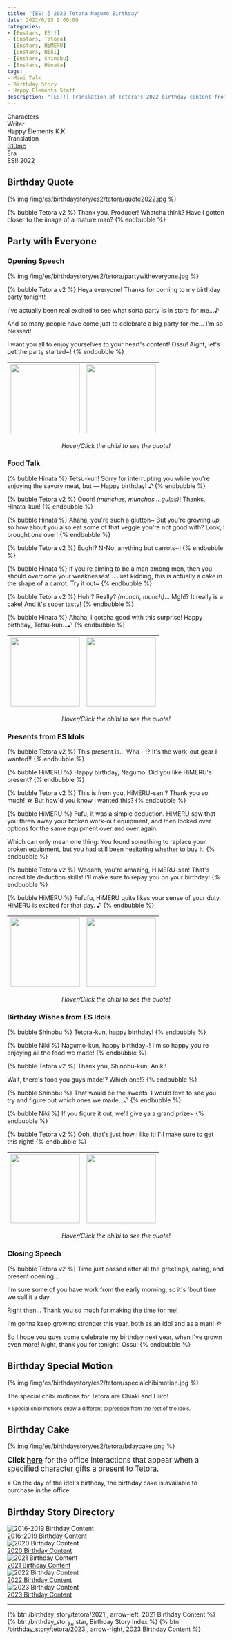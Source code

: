 ```yaml
---
title: "[ES!!] 2022 Tetora Nagumo Birthday"
date: 2022/6/15 9:00:00
categories:
- [Enstars, ES!!]
- [Enstars, Tetora]
- [Enstars, HiMERU]
- [Enstars, Niki]
- [Enstars, Shinobu]
- [Enstars, Hinata]
tags:
- Mini Talk
- Birthday Story
- Happy Elements Staff
description: "[ES!!] Translation of Tetora's 2022 birthday content from Enstars!! Era."
---
```

<div class="three-wrapper" style="--storyColor:#965e7d;--storyColor-rgb:150,94,125;--storyColor-h:326.8;--storyColor-s: 23%;--storyColor-l:47.8%;">
    <div class="info-area">
        <div class="info">
            <div class="info-item characters">
                <div class="label">
                    Characters
                </div>
                <div class="value">
                <a href="/categories/Enstars/Tetora" character="Tetora"></a>
                <a href="/categories/Enstars/Hinata" character="Hinata"></a>
                <a href="/categories/Enstars/HiMERU" character="HiMERU"></a>
                <a href="/categories/Enstars/Niki" character="Niki"></a>
                <a href="/categories/Enstars/Shinobu" character="Shinobu"></a>
                </div>
            </div>
            <div class="info-item one">
                <div class="label">
                Writer
                </div>
                <div class="value">
                Happy Elements K.K
                </div>
            </div>
            <div class="info-item two">
                <div class="label">
                    Translation
                </div>
                <div class="value">
                    <a href="/about">310mc</a>
                </div>
            </div>
            <div class="info-item three">
                <div class="label">
                Era
                </div>
                <div class="value">
                ES!! 2022
                </div>
            </div>
        </div>
    </div>
</div>

<!-- more -->

<link rel="stylesheet" href="/css/storylist.css">

## Birthday Quote

{% img /img/es/birthdaystory/es2/tetora/quote2022.jpg %}

{% bubble Tetora v2 %}
Thank you, Producer! Whatcha think? Have I gotten closer to the image of a mature man?
{% endbubble %}

## Party with Everyone

<!--
#### <div mt="rare"></div> 1/3

{% img /img/es/birthdaystory/es2/tetora/partyevent_1.jpg %}

{% bubble Tetora v2 %}
You are impeccable as always, Anzu-dono! You prepared such a grand party in such a short amount of time…!

Your dexterity shows you, too, have what it takes to be a ninja—

Mm? What do you have in your hand?
{% endbubble %}

<div class="minitalk" character="Anzu">
    <div class="minitalk-option">
        <div class="minitalk-option_header">
            Could you take it?
        </div>
        <div class="minitalk-option_content">
            {% bubble Tetora v2 %}
            Ah, this is a teddy bear. Heheheh, how adorable, it's holding a cookie! ♪

            Ohh, I can attach it to my clothes through this pin… Thank you for the lovely present, Anzu-dono!
			{% endbubble %}
        </div>
    </div>
    <div class="minitalk-option">
        <div class="minitalk-option_header">
            Could you clip this on your clothes?
        </div>
        <div class="minitalk-option_content">
            {% bubble Tetora v2 %}
            I see, so a teddy bear that has my name on it… How elaborate! This acts as proof that I am the main lead of this party, correct?

            Very well then, I'll clip it on… What do you think? Does it suit me?
			{% endbubble %}
        </div>
    </div>
</div>

#### <div mt="rare"></div> 2/3

{% img /img/es/birthdaystory/es2/tetora/partyevent_2.jpg %}

{% bubble Tetora v2 %}
It is difficult to choose from such a tasty assortment of food! ♪

Mm, perhaps I should start with salad, as a starter… Ah, but the food over there looks tasty too, and I'm curious about the drinks~…

Anzu-dono, what will you have first?
{% endbubble %}

<div class="minitalk" character="Anzu">
    <div class="minitalk-option">
        <div class="minitalk-option_header">
            Hyorogan.
        </div>
        <div class="minitalk-option_content">
            {% bubble Tetora v2 %}
            You even prepared hyorogan food!? Mmm, it's true that I cannot ignore such food as a ninja, but… It will make me full…

            I can take it with me? Very well then, I shall take it with me as a souvenir~♪
			{% endbubble %}
        </div>
    </div>
    <div class="minitalk-option">
        <div class="minitalk-option_header">
            Juice.
        </div>
        <div class="minitalk-option_content">
            {% bubble Tetora v2 %}
            Hmhm, we *are* having a feast after all, one must start with a cheers! You're correct as always, Anzu-dono.

            You prepared an umeboshi drink for me? Ah, I have to drink that, it's my favorite! Right then… Cheers~♪
			{% endbubble %}
        </div>
    </div>
</div>

#### <div mt="rare"></div> 3/3

{% bubble Tetora v2 %}
Ah—! It's already this late… Unfortunately, we must call it an end here.

Once I head back to my room, I plan to sleep after I take a good look at all the presents people brought me.

Anzu-dono, thank you very much for preparing this birthday party for me~♪
{% endbubble %}

<div class="minitalk" character="Anzu">
    <div class="minitalk-option">
        <div class="minitalk-option_header">
            Did you have fun?
        </div>
        <div class="minitalk-option_content">
            {% bubble Tetora v2 %}
            Of course! The proof of that is my smile all throughout the party!

            It motivated me to work hard and grow more as an idol and ninja! Please do continue supporting me, Anzu-dono~♪
			{% endbubble %}
        </div>
    </div>
    <div class="minitalk-option">
        <div class="minitalk-option_header">
            Is there anything you want for your party next year?
        </div>
        <div class="minitalk-option_content">
            {% bubble Tetora v2 %}
            Hmm… Well, I feel as though we would have a lot of fun if everyone could be ninjas together, and show off our ninja art… However, I don't particularly have anything I want either way.

            I'm happy enough just knowing people want to celebrate my birthday~♪
			{% endbubble %}
        </div>
    </div>
</div>
-->

### Opening Speech

{% img /img/es/birthdaystory/es2/tetora/partywitheveryone.jpg %}

{% bubble Tetora v2 %}
Heya everyone! Thanks for coming to my birthday party tonight!

I've actually been real excited to see what sorta party is in store for me…♪

And so many people have come just to celebrate a big party for me… I'm so blessed!

I want you all to enjoy yourselves to your heart's content! Ossu! Aight, let's get the party started~!
{% endbubble %}

<img class="msr-tippy" img src="/img/es/birthdaystory/es2/tetora/2022chibi_1.jpg" width="160" data-tippy-content="I'm excited for my birthday party!">|<img class="msr-tippy" img src="/img/es/birthdaystory/es2/tetora/2022chibi_2.jpg" width="160" data-tippy-content="We're gonna have a blast tonight!">
:-:|:-:
<center><i>Hover/Click the chibi to see the quote!</i></center>

### Food Talk

{% bubble Hinata %}
Tetsu-kun! Sorry for interrupting you while you're enjoying the savory meat, but — Happy birthday! ♪
{% endbubble %}

{% bubble Tetora v2 %}
Oooh! <th><em>(munches, munches… gulps)</em></th>! Thanks, Hinata-kun!
{% endbubble %}

{% bubble Hinata %}
Ahaha, you're such a glutton~ But you're growing *up*, so how about you also eat some of that veggie you're not good with? Look, I brought one over!
{% endbubble %}

{% bubble Tetora v2 %}
Eugh!? N-No, anything but carrots~!
{% endbubble %}

{% bubble Hinata %}
If you're aiming to be a man among men, then you should overcome your weaknesses! …Just kidding, this is actually a cake in the shape of a carrot. Try it out~
{% endbubble %}

{% bubble Tetora v2 %}
Huh!? Really? <th><em>(munch, munch)</em></th>… Mgh!? It really is a cake! And it's super tasty!
{% endbubble %}

{% bubble Hinata %}
Ahaha, I gotcha good with this surprise! Happy birthday, Tetsu-kun…♪
{% endbubble %}

<img class="msr-tippy" img src="/img/es/birthdaystory/es2/tetora/2022chibi_3.jpg" width="160" data-tippy-content="It's fine if I eat all'a this!?">|<img class="msr-tippy" img src="/img/es/birthdaystory/es2/tetora/2022chibi_4.jpg" width="160" data-tippy-content="All the meat and cakes are tasty!">
:-:|:-:
<center><i>Hover/Click the chibi to see the quote!</i></center>

### Presents from ES Idols

{% bubble Tetora v2 %}
This present is… Wha—!? It's the work-out gear I wanted!!
{% endbubble %}

{% bubble HiMERU %}
Happy birthday, Nagumo. Did you like HiMERU's present?
{% endbubble %}

{% bubble Tetora v2 %}
This is from you, HiMERU-san!? Thank you so much! ☆ But how'd you know I wanted this?
{% endbubble %}

{% bubble HiMERU %}
Fufu, it was a simple deduction. HiMERU saw that you threw away your broken work-out equipment, and then looked over options for the same equipment over and over again.

Which can only mean one thing: You found something to replace your broken equipment, but you had still been hesitating whether to buy it.
{% endbubble %}

{% bubble Tetora v2 %}
Wooahh, you're amazing, HiMERU-san! That's incredible deduction skills! I'll make sure to repay you on your birthday!
{% endbubble %}

{% bubble HiMERU %}
Fufufu, HiMERU quite likes your sense of your duty. HiMERU is excited for that day. ♪
{% endbubble %}

<img class="msr-tippy" img src="/img/es/birthdaystory/es2/tetora/2022chibi_5.jpg" width="160" data-tippy-content="I'm so grateful to get this as a present!">|<img class="msr-tippy" img src="/img/es/birthdaystory/es2/tetora/2022chibi_6.jpg" width="160" data-tippy-content="I'll definitely repay you for this!">
:-:|:-:
<center><i>Hover/Click the chibi to see the quote!</i></center>

### Birthday Wishes from ES Idols

{% bubble Shinobu %}
Tetora-kun, happy birthday!
{% endbubble %}

{% bubble Niki %}
Nagumo-kun, happy birthday~! I'm so happy you're enjoying all the food we made!
{% endbubble %}

{% bubble Tetora v2 %}
Thank you, Shinobu-kun, Aniki!

Wait, there's food you guys made!? Which one!?
{% endbubble %}

{% bubble Shinobu %}
That would be the sweets. I would love to see you try and figure out which ones we made…♪
{% endbubble %}

{% bubble Niki %}
If you figure it out, we'll give ya a grand prize~
{% endbubble %}

{% bubble Tetora v2 %}
Ooh, that's just how I like it! I'll make sure to get this right!
{% endbubble %}

<img class="msr-tippy" img src="/img/es/birthdaystory/es2/tetora/2022chibi_7.jpg" width="160" data-tippy-content="I'm gonna keep growing bigger and stronger!">|<img class="msr-tippy" img src="/img/es/birthdaystory/es2/tetora/2022chibi_8.jpg" width="160" data-tippy-content="Aww, I'm sad it's coming to an end…">
:-:|:-:
<center><i>Hover/Click the chibi to see the quote!</i></center>

### Closing Speech

{% bubble Tetora v2 %}
Time just passed after all the greetings, eating, and present opening…

I'm sure some of you have work from the early morning, so it's 'bout time we call it a day.

Right then… Thank you so much for making the time for me!

I'm gonna keep growing stronger this year, both as an idol and as a man! ☆

So I hope you guys come celebrate my birthday next year, when I've grown even more! Aight, thank you for tonight! Ossu!
{% endbubble %}

## Birthday Special Motion

{% img /img/es/birthdaystory/es2/tetora/specialchibimotion.jpg %}

The special chibi motions for Tetora are Chiaki and Hiiro!

<small>※ Special chibi motions show a different expression from the rest of the idols.</small>

## Birthday Cake

{% img /img/es/birthdaystory/es2/tetora/bdaycake.png %}

<big><b>Click <a href="/birthday_story/tetora/2020/#Birthday-Cake-Interactions" target="_blank">here</a></b> for the office interactions that appear when a specified character gifts a present to Tetora.</big>

※ On the day of the idol's birthday, the birthday cake is available to purchase in the office.

## Birthday Story Directory

<div class="stories">
<div class="story">
    <div class="image">
        <img
            src="/img/es/birthdaystory/banner/tetora2019.jpg"
            alt="2016-2019 Birthday Content"
        />
    </div>
    <a href="/birthday_story/tetora/2019" class="storyName" target="_blank">
        <span>2016-2019 Birthday Content</span>
        <span class="read"></span>
    </a>
</div>
<div class="story">
    <div class="image">
        <img
            src="/img/es/birthdaystory/banner/tetora2020.jpg"
            alt="2020 Birthday Content"
        />
    </div>
    <a href="/birthday_story/tetora/2020" class="storyName" target="_blank">
        <span>2020 Birthday Content</span>
        <span class="read"></span>
    </a>
</div>
<div class="story">
    <div class="image">
        <img
            src="/img/es/birthdaystory/banner/tetora2021.jpg"
            alt="2021 Birthday Content"
        />
    </div>
    <a href="/birthday_story/tetora/2021" class="storyName" target="_blank">
        <span>2021 Birthday Content</span>
        <span class="read"></span>
    </a>
</div>
<div class="story">
    <div class="image">
        <img
            src="/img/es/birthdaystory/banner/tetora2022.jpg"
            alt="2022 Birthday Content"
        />
    </div>
    <a href="/birthday_story/tetora/2022" class="storyName" target="_blank">
        <span>2022 Birthday Content</span>
        <span class="read"></span>
    </a>
</div>
<div class="story">
    <div class="image">
        <img
            src="/img/es/birthdaystory/banner/tetora2023.jpg"
            alt="2023 Birthday Content"
        />
    </div>
    <a href="/birthday_story/tetora/2023" class="storyName" target="_blank">
        <span>2023 Birthday Content</span>
        <span class="read"></span>
    </a>
</div>
</div>

<hr>

<div toc>
{% btn /birthday_story/tetora/2021,, arrow-left, 2021 Birthday Content %}
{% btn /birthday_story,, star, Birthday Story Index %}
{% btn /birthday_story/tetora/2023,, arrow-right, 2023 Birthday Content %}
</div>
